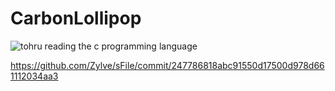 # CarbonLollipop

![tohru reading the c programming language](https://raw.githubusercontent.com/cat-milk/Anime-Girls-Holding-Programming-Books/2d1af6cdb7afb7d62d037e987c0d31a79777efe9/C/Tohru_Reading_C_Programming_Language.png)

https://github.com/Zylve/sFile/commit/247786818abc91550d17500d978d661112034aa3
